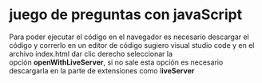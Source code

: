 # juego de preguntas con javaScript

Para poder ejecutar el código en el navegador es necesario descargar el código y correrlo en un editor de código sugiero visual studio code y en el archivo index.html dar clic derecho seleccionar la opción **openWithLiveServer**, si no sale esta opción es necesario descargarla en la parte de extensiones como l**iveServer**
